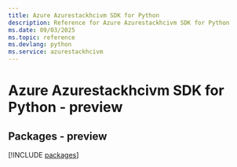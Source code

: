 ```yaml
---
title: Azure Azurestackhcivm SDK for Python
description: Reference for Azure Azurestackhcivm SDK for Python
ms.date: 09/03/2025
ms.topic: reference
ms.devlang: python
ms.service: azurestackhcivm
---
```

# Azure Azurestackhcivm SDK for Python - preview
## Packages - preview
[!INCLUDE [packages](azurestackhcivm-index.md)]